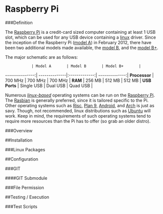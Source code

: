 Raspberry Pi
============

###Definition

The [Raspberry Pi](http://en.wikipedia.org/wiki/Raspberry_Pi) is a credit-card sized computer containing at least 1 USB slot, which can be used for any USB device containing a [linux](http://en.wikipedia.org/wiki/Linux) driver.  Since the inception of the Raspberry Pi ([model A](http://www.raspberrypi.org/products/model-a/)) in February 2012, there have been two additional models made available, the [model B](http://www.raspberrypi.org/products/model-b/), and the [model B+](http://www.raspberrypi.org/products/model-b-plus/).

The major schematic are as follows:

                | Model A       | Model B       | Model B+       |
---------------:| --------------|:-------------:| --------------:|
**Processor**   | 700 MHz       | 700 MHz       | 700 MHz        |
**RAM**         | 256 MB        | 512 MB        | 512 MB         |
**USB Ports**   | Single USB    | Dual USB      | Quad USB       |

Numerous [*linux-based*](http://en.wikipedia.org/wiki/Linux) operating systems can be run on the [Raspberry Pi](http://en.wikipedia.org/wiki/Raspberry_Pi). The [Rasbian](http://www.raspbian.org/) is generally preferred, since it is tailored specific to the Pi.  Other operating systems such as [Risc](https://www.riscosopen.org/), [Plan 9](http://plan9.bell-labs.com/plan9/), [Android](http://www.android.com/), and [Arch](http://arch-os.com/) is just as savy.  Though, not recommended, linux distributions such as [Ubuntu](www.ubuntu.com) will work.  Keep in mind, the requirements of such operating systems tend to require more resources than the Pi has to offer (so grab an older distro).

###Overview

##Installation

###Linux Packages

##Configuration

###GIT

####GIT Submodule

###File Permission

##Testing / Execution

###Test Scripts
